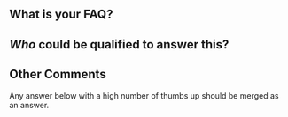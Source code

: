 ## What is your FAQ?
<!-- Write you answerable question here, seek advice, resources or oppinions. -->

## *Who* could be qualified to answer this?
<!-- Does this question require particular knowledge? Is there a focus on careers, SQL etc. -->

## Other Comments
<!-- Any questions that will appear beyond your initial question -->

Any answer below with a high number of thumbs up should be merged as an answer.
